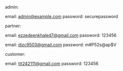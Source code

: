 admin:

email: admin@example.com
password: securepassword

partner:

email: ezzedeenkhaled7@gmail.com
password: 123456


email: dizc9503@gmail.com
password: m#P52s@ap$V
    
customer:

email: ttt242111@gmail.com
password: 123456

